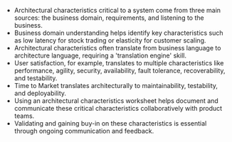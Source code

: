 - Architectural characteristics critical to a system come from three main sources: the business domain, requirements, and listening to the business.
- Business domain understanding helps identify key characteristics such as low latency for stock trading or elasticity for customer scaling.
- Architectural characteristics often translate from business language to architecture language, requiring a 'translation engine' skill.
- User satisfaction, for example, translates to multiple characteristics like performance, agility, security, availability, fault tolerance, recoverability, and testability.
- Time to Market translates architecturally to maintainability, testability, and deployability.
- Using an architectural characteristics worksheet helps document and communicate these critical characteristics collaboratively with product teams.
- Validating and gaining buy-in on these characteristics is essential through ongoing communication and feedback.
